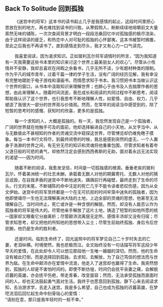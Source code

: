 ## Back To Solitude 回到孤独

&nbsp;&nbsp;&nbsp;&nbsp;&nbsp;&nbsp;&nbsp;&nbsp;《迷宫中的将军》这本书的读书起止几乎是我感情的起止，这段时间里把心思放在别的地方，再也难找到读书的兴致。从寒假购入，断断续续地咀嚼前文大量索然无味的铺陈，一次次查阅背景才明白一段段沧桑回忆中对孤独感的极尽渲染，由于这样阅读的疲乏，和热恋中人对可耻的孤独的心怀鄙夷，这本书被暂时搁置，至此之后我也不再读书了。直到感情走到尽头，我才又有心力一口气读完。

&nbsp;&nbsp;&nbsp;&nbsp;&nbsp;&nbsp;&nbsp;&nbsp;我喜爱阅读，因为渴求知识。正如玻利瓦尔将军调情时的所言，“因为我知道有一天我需要这些书本里的知识来讨这个世界上最美丽女人的欢心”。尽管从小性情并不安静，我却总喜欢在闲暇之余看书，几乎无所不读，少有题材种类的限制。作为平凡的城市青年，过着千篇一律的学子生活，没有广阔的经历见解，我有幸没有完整地蹉跎于电子游戏和漫画书，而情愿求知于书本。我习惯把书本当做认识这个世界的窗口，从书本中汲取知识来理解世界；也醉心于由书及人去揣摩作者的思想，由此来理解人。随着时间流逝，我在成长和阅读的共同过程中不断思考，阅读帮助我认识了这个世界，也引我思考不断地理解人性，如爱情、自由、权力，几乎塑造了我很大一部分的世界观与价值观。然而，在常年的阅读当中感受到的，除了短暂的思考时的感慨、获知时的欣喜，更多的是孤独。

&nbsp;&nbsp;&nbsp;&nbsp;&nbsp;&nbsp;&nbsp;&nbsp;每一个求知的人，大概是孤独的。有一天，我忽然发现自己是一个孤独者，广阔的世界就在他触手可及的面前，他却选择躲进自己的小天地，从文字当中、从与无数彼此不甚相知的作者的灵魂交流中窥探这世界，尽管博览却仍难免瞎子摸象。每当一本书行文将尽，到最终闭卷的时候，我总是感到突然的虚无，一个人置身于浩渺的世界之间，有无穷无尽的知识和灵魂将他重重包围，尽管求知者有着夸父逐日般的可悲的勇气，却依然注定会感到西西弗斯的无助，面对着永远无法实现的渴望——因为时间。

&nbsp;&nbsp;&nbsp;&nbsp;&nbsp;&nbsp;&nbsp;&nbsp;随着不断的阅读，我愈发坚信，时间是一切孤独感的根源。垂垂老矣的玻利瓦尔，怀着美洲统一的壮志未酬，承载着无数人对他的期冀寄托、无数人对他的猜忌诋毁，在自我矛盾的迷宫中不断地迷失、踽踽前行再碰壁，最终走到了生命的尽头。行文的末尾，不断铺陈的命中注定的死亡几乎不能令读者悲叹伤感，因为从全文伊始，迷宫中的将军至终都是一个在无可抗拒的时间牢笼中迷失的孤独者，因为他即使竭尽一生也无法理解美洲大陆的土地，上边全部的灵魂的思想，他甚至无法理解自己。当时间终止，死亡或许是一种含恨的解脱。然而，却没有人能否认作为孤独者的将军是伟大的。尽管他亲手解放了这片土地，铸造了短暂的如他所愿的统一国家却又眼看它分崩离析；尽管颠沛流离居无定所，感情丰沛却又没有归宿；尽管求知思考，却又把他的所知他的思想带入尘土；尽管生前始终孤独、身后令后世扼腕，他仍是生命的胜利者。

&nbsp;&nbsp;&nbsp;&nbsp;&nbsp;&nbsp;&nbsp;&nbsp;还是时间。临到生命终了，回光返照中的将军梦见自己二十岁时失去的亡妻，老泪纵横。时境使然，我也悲极而泣。全文始终没有一句话描写将军这段少年早夭的爱情，在此处却令人可以想见那段他一生唯一婚姻的深切。然而，他的生命没有被此打倒，而是选择回到孤独，去求知，去解放，为了自己笃信的想法而与世界为敌。在生命中颠沛亦在爱情中流浪，他走入了迷宫却也赢得了生命。我突然想到，孤独的人却是不害怕时间的。即使不断彷徨，时间仍会抚平丧妻之痛，会解脱迟暮的英雄，亦会抚平伤疤，带走青春，改变面容；然而，无法承受孤独而直面时间的人，却也无法鼓起勇气面对生活。我终于也愿意回到孤独，静下心来去阅读求知，去冶游求学，去走入迷宫。我是多么希望，自己也成为孤独的迟暮英雄，在梦呓流泪后回忆起生命中刻骨铭心的爱情：\
“请别在意，那只是我年轻时的一桩不幸。” 
